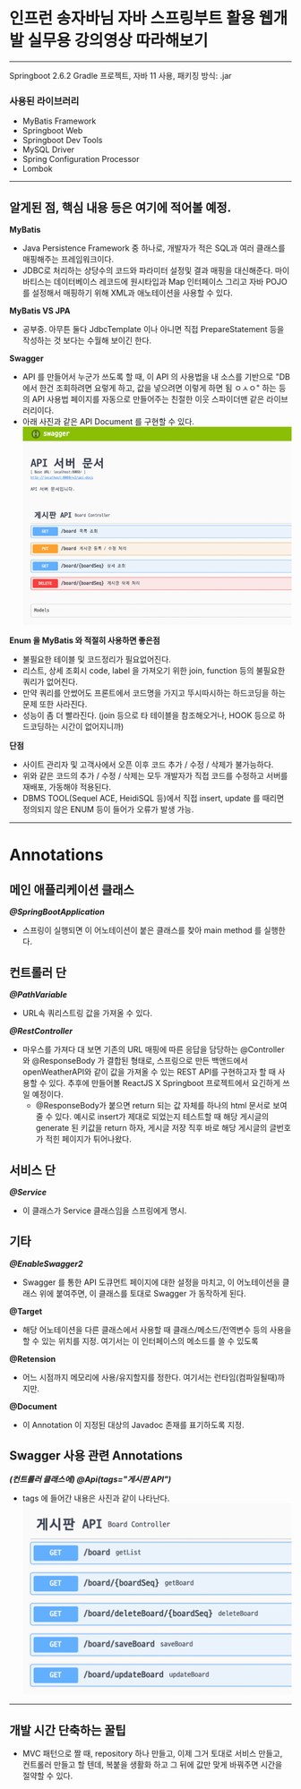 # 인프런 송자바님 자바 스프링부트 활용 웹개발 실무용 강의영상 따라해보기

---

Springboot 2.6.2 Gradle 프로젝트, 자바 11 사용, 패키징 방식: .jar

### 사용된 라이브러리
- MyBatis Framework
- Springboot Web
- Springboot Dev Tools
- MySQL Driver
- Spring Configuration Processor
- Lombok

---
## 알게된 점, 핵심 내용 등은 여기에 적어볼 예정.

**MyBatis**
- Java Persistence Framework 중 하나로, 개발자가 적은 SQL과 여러 클래스를 매핑해주는 프레임워크이다.
- JDBC로 처리하는 상당수의 코드와 파라미터 설정및 결과 매핑을 대신해준다. 마이바티스는 데이터베이스 레코드에 원시타입과 Map 인터페이스 그리고 자바 POJO 를 설정해서 매핑하기 위해 XML과 애노테이션을 사용할 수 있다.

**MyBatis VS JPA**
- 공부중. 아무튼 둘다 JdbcTemplate 이나 아니면 직접 PrepareStatement 등을 작성하는 것 보다는 수월해 보이긴 한다.

**Swagger**
- API 를 만들어서 누군가 쓰도록 할 때, 이 API 의 사용법을 내 소스를 기반으로 "DB에서 한건 조회하려면 요렇게 하고, 값을 넣으려면 이렇게 하면 됨 ㅇㅅㅇ" 하는 등의 API 사용법 페이지를 자동으로 만들어주는 친절한 이웃 스파이더맨 같은 라이브러리이다. 
- 아래 사진과 같은 API Document 를 구현할 수 있다.
![api_document](dummy_images/swagger-ui_page.png)

**Enum 을 MyBatis 와 적절히 사용하면 좋은점**
- 불필요한 테이블 및 코드정리가 필요없어진다.
- 리스트, 상세 조회시 code, label 을 가져오기 위한 join, function 등의 불필요한 쿼리가 없어진다.
- 만약 쿼리를 안썼어도 프론트에서 코드명을 가지고 뚜시따시하는 하드코딩을 하는 문제 또한 사라진다.
- 성능이 좀 더 빨라진다. (join 등으로 타 테이블을 참조해오거나, HOOK 등으로 하드코딩하는 시간이 없어지니까)

**단점**
- 사이트 관리자 및 고객사에서 오픈 이후 코드 추가 / 수정 / 삭제가 불가능하다.
- 위와 같은 코드의 추가 / 수정 / 삭제는 모두 개발자가 직접 코드를 수정하고 서버를 재배포, 가동해야 적용된다.
- DBMS TOOL(Sequel ACE, HeidiSQL 등)에서 직접 insert, update 를 때리면 정의되지 않은 ENUM 등이 들어가 오류가 발생 가능. 
---

# Annotations

## 메인 애플리케이션 클래스 
***@SpringBootApplication***
- 스프링이 실행되면 이 어노테이션이 붙은 클래스를 찾아 main method 를 실행한다.


## 컨트롤러 단

***@PathVariable***
- URL속 쿼리스트링 값을 가져올 수 있다.

***@RestController***
- 마우스를 가져다 대 보면 기존의 URL 매핑에 따른 응답을 담당하는 @Controller와 @ResponseBody 가 결합된 형태로, 스프링으로 만든 백앤드에서 openWeatherAPI와 같이 값을 가져올 수 있는 REST API를 구현하고자 할 때 사용할 수 있다. 추후에 만들어볼 ReactJS X Springboot 프로젝트에서 요긴하게 쓰일 예정이다.
  - @ResponseBody가 붙으면 return 되는 값 자체를 하나의 html 문서로 보여줄 수 있다. 예시로 insert가 제대로 되었는지 테스트할 때 해당 게시글의 generate 된 키값을 return 하자, 게시글 저장 직후 바로 해당 게시글의 글번호가 적힌 페이지가 튀어나왔다.
  

## 서비스 단

***@Service***
- 이 클래스가 Service 클래스임을 스프링에게 명시.


## 기타

***@EnableSwagger2***
- Swagger 를 통한 API 도큐먼트 페이지에 대한 설정을 마치고, 이 어노테이션을 클래스 위에 붙여주면, 이 클래스를 토대로 Swagger 가 동작하게 된다. 


**@Target**
- 해당 어노테이션을 다른 클래스에서 사용할 때 클래스/메소드/전역변수 등의 사용을 할 수 있는 위치를 지정. 여기서는 이 인터페이스의 메소드를 쓸 수 있도록


**@Retension**
- 어느 시점까지 메모리에 사용/유지할지를 정한다. 여기서는 런타임(컴파일될때)까지만.


**@Document**
- 이 Annotation 이 지정된 대상의 Javadoc 존재를 표기하도록 지정.



## Swagger 사용 관련 Annotations

***(컨트롤러 클래스에) @Api(tags="게시판 API")***
- tags 에 들어간 내용은 사진과 같이 나타난다.
![img.png](dummy_images/api_tag.png)


---

## 개발 시간 단축하는 꿀팁

- MVC 패턴으로 짤 때, repository 하나 만들고, 이제 그거 토대로 서비스 만들고, 컨트롤러 만들고 할 텐데, 복붙을 생활화 하고 그 뒤에 값만 맞게 바꿔주면 시간을 절약할 수 있다.
